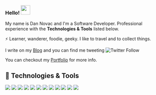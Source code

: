 <!--
**dnovac/dnovac** is a ✨ _special_ ✨ repository because its `README.md` (this file) appears on your GitHub profile.-->

### Hello! <img src="https://raw.githubusercontent.com/MartinHeinz/MartinHeinz/master/wave.gif" width="30px">

My name is Dan Novac and I'm a Software Developer. Professional experience with the **Technologies & Tools** listed below.

⚡ Learner, wanderer, foodie, geeky. I like to travel and to collect things.

I write on my [Blog](https://daninovac.com) and you can find me tweeting  ![Twitter Follow](https://img.shields.io/twitter/follow/daninovac)

You can checkout my [Portfolio](https://dan-novac.netlify.app/) for more info.


## 🔧 Technologies & Tools
![](https://img.shields.io/badge/Code-Java-informational?style=flat&logo=java&logoColor=white&color=007396)
![](https://img.shields.io/badge/Code-Typescript-informational?style=flat&logo=typescript&logoColor=white&color=3178C6)
![](https://img.shields.io/badge/Code-Node_JS-informational?style=flat&logo=node-dot-js&logoColor=white&color=339933)
![](https://img.shields.io/badge/Code-Golang-informational?style=flat&logo=go&logoColor=white&color=00ADD8)
![](https://img.shields.io/badge/Tools-Spring-informational?style=flat&logo=spring&logoColor=white&color=6DB33F)
![](https://img.shields.io/badge/Tools-PostgreSQL-informational?style=flat&logo=postgresql&logoColor=white&color=336791)
![](https://img.shields.io/badge/Tools-Docker-informational?style=flat&logo=docker&logoColor=white&color=2496ED)
![](https://img.shields.io/badge/Tools-Redis-informational?style=flat&logo=redis&logoColor=white&color=DC382D)
![](https://img.shields.io/badge/Tools-Kubernetes-informational?style=flat&logo=kubernetes&logoColor=white&color=326CE5)
![](https://img.shields.io/badge/Tools-Apache_Kafka-informational?style=flat&logo=apachekafka&logoColor=white&color=231F20)
![](https://img.shields.io/badge/Editor-IntelliJ_IDEA-informational?style=flat&logo=intellij-idea&logoColor=white&color=000000)
![](https://img.shields.io/badge/Editor-VS_Code-informational?style=flat&logo=visualstudiocode&logoColor=white&color=007ACC)




<!--Here are some ideas to get you started:

- 🔭 I’m currently working on ...
- 🌱 I’m currently learning ...
- 👯 I’m looking to collaborate on ...
- 🤔 I’m looking for help with ...
- 💬 Ask me about ...
- 📫 How to reach me: ...
- 😄 Pronouns: ...
- ⚡ Fun fact: ...
-->

